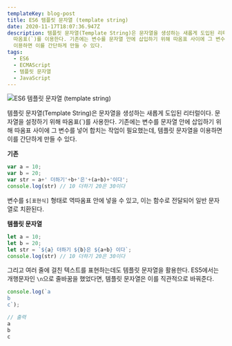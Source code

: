 ```yaml
---
templateKey: blog-post
title: ES6 템플릿 문자열 (template string)
date: 2020-11-17T18:07:36.947Z
description: 템플릿 문자열(Template String)은 문자열을 생성하는 새롭게 도입된 리터럴이다. 문자열을 설정하기 위해
  따옴표(`)를 이용한다. 기존에는 변수를 문자열 안에 삽입하기 위해 따옴표 사이에 그 변수를 넣어 합치는 작업이 필요했는데, 템플릿문자열을
  이용하면 이를 간단하게 만들 수 있다.
tags:
  - ES6
  - ECMAScript
  - 템플릿 문자열
  - JavaScript
---
```

![ES6 템플릿 문자열 (template string)](/assets/es6.png "ES6 템플릿 문자열 (template string)")

템플릿 문자열(Template String)은 문자열을 생성하는 새롭게 도입된 리터럴이다. 문자열을 설정하기 위해 따옴표(`)를 사용한다. 기존에는 변수를 문자열 안에 삽입하기 위해 따옴표 사이에 그 변수를 넣어 합치는 작업이 필요했는데, 템플릿 문자열을 이용하면 이를 간단하게 만들 수 있다.

**기존**

```javascript
var a = 10;
var b = 20;
var str = a+' 더하기'+b+'은'+(a+b)+'이다';
console.log(str) // 10 더하기 20은 30이다
```

변수를 `$[표현식]` 형태로 역따옴표 안에 넣을 수 있고, 이는 함수로 전달되어 일반 문자열로 치환된다.

**템플릿 문자열**

```javascript
let a = 10;
let b = 20;
let str = `${a} 더하기 ${b}은 ${a+b} 이다`;
console.log(str) // 10 더하기 20은 30이다
```

그리고 여러 줄에 걸친 텍스트를 표현하는데도 템플릿 문자열을 활용한다. ES5에서는 개행문자인 `\n`으로 줄바꿈을 했었다면, 템플릿 문자열은 이를 직관적으로 바꿔준다.

```javascript
console.log(`a
b
c`);

// 출력
a
b
c
```